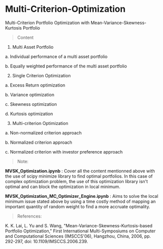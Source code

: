 # Multi-Criterion-Optimization



Multi-Criterion Portfolio Optimization with Mean-Variance-Skewness-Kurtosis Portfolio


> Content  

1. Multi Asset Portfolio 

a.	Individual performance of a multi asset portfolio 

b.	Equally weighted performance of the multi asset portfolio  




2. Single Criterion Optimization 

a.	Excess Return optimization 

b.	Variance optimization 

c.	Skewness optimization 

d.	Kurtosis optimization 





3. Multi-criterion Optimization 

a.	Non-normalized criterion approach

b.	Normalized criterion approach 

c.	Normalized criterion with investor preference approach 



> Note: 

**MVSK_Optimization.ipynb** : Cover all the content mentionned above with the use of scipy minimize library to find optimal portfolios. In this case of complex optimization problem, the use of this optimization library isn't optimal and can block the optimization in local minimum.


**MVSK_Optimization_MC_Optimizer_Engine.ipynb** : Aims to solve the local minimum issue stated above by using a time costly method of mapping an important quantity of random weight to find a more accruate optimality. 


> References:

K. K. Lai, L. Yu and S. Wang, "Mean-Variance-Skewness-Kurtosis-based Portfolio Optimization," First International Multi-Symposiums on Computer and Computational Sciences (IMSCCS'06), Hangzhou, China, 2006, pp. 292-297, doi: 10.1109/IMSCCS.2006.239.





